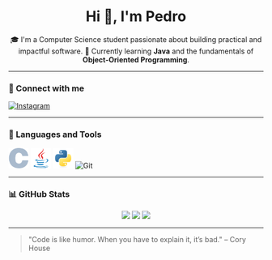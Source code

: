 <h1 align="center">Hi 👋, I'm Pedro</h1>

<p align="center">
🎓 I'm a Computer Science student passionate about building practical and impactful software.  
🌱 Currently learning <strong>Java</strong> and the fundamentals of <strong>Object-Oriented Programming</strong>.
</p>

---

### 📲 Connect with me

[![Instagram](https://img.shields.io/badge/-@pedrooliv.sz-E4405F?style=for-the-badge&logo=instagram&logoColor=white)](https://instagram.com/pedrooliv.sz)

---

### 🧰 Languages and Tools

<p align="left">
  <img src="https://raw.githubusercontent.com/devicons/devicon/master/icons/c/c-original.svg" alt="C" width="40" height="40"/>
  <img src="https://raw.githubusercontent.com/devicons/devicon/master/icons/java/java-original.svg" alt="Java" width="40" height="40"/>
  <img src="https://raw.githubusercontent.com/devicons/devicon/master/icons/python/python-original.svg" alt="Python" width="40" height="40"/>
  <img src="https://www.vectorlogo.zone/logos/git-scm/git-scm-icon.svg" alt="Git" width="40" height="40"/>
</p>

---

### 📊 GitHub Stats

<p align="center">
  <img src="https://github-readme-stats.vercel.app/api?username=pedroolivsz&show_icons=true&theme=radical" />
  <img src="https://github-readme-stats.vercel.app/api/top-langs/?username=pedroolivsz&layout=compact&theme=radical" />
  <img src="https://github-readme-streak-stats.herokuapp.com/?user=pedroolivsz&theme=radical" />
</p>

---

> "Code is like humor. When you have to explain it, it’s bad." – Cory House
